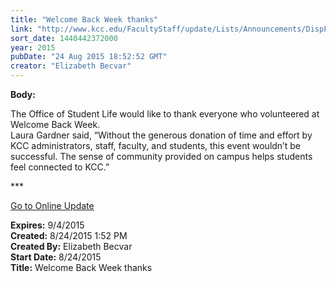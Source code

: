 ```yaml
---
title: "Welcome Back Week thanks"
link: "http://www.kcc.edu/FacultyStaff/update/Lists/Announcements/DispForm.aspx?ID=2013"
sort_date: 1440442372000
year: 2015
pubDate: "24 Aug 2015 18:52:52 GMT"
creator: "Elizabeth Becvar"
---
```


<div><b>Body:</b> <div class="ExternalClass3C5C2E9118D245A59D973713FB2E75EC"><p>​The Office of Student Life would like to thank everyone who volunteered at Welcome Back Week. <br />Laura Gardner said, “Without the generous donation of time and effort by KCC administrators, staff, faculty, and students, this event wouldn’t be successful. The sense of community provided on campus helps students feel connected to KCC.” </p>
<p>***</p>
<p><a href="/FacultyStaff/update/Pages/dailyupdate.aspx">Go to Online Update</a></p></div></div>
<div><b>Expires:</b> 9/4/2015</div>
<div><b>Created:</b> 8/24/2015 1:52 PM</div>
<div><b>Created By:</b> Elizabeth Becvar</div>
<div><b>Start Date:</b> 8/24/2015</div>
<div><b>Title:</b> Welcome Back Week thanks</div>
